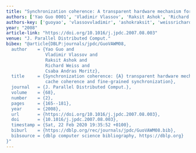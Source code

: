```yaml
---
title: "Synchronization coherence: A transparent hardware mechanism for cache coherence and fine-grained synchronization"
authors: ['Yao Guo 0001', 'Vladimir Vlassov', 'Raksit Ashok', 'Richard Weiss', 'Csaba Andras Moritz']
authors-key: ['guoyao', 'vlassovvladimir', 'ashokraksit', 'weissrichard', 'andrascsaba']
year: "2008"
article-link: "https://doi.org/10.1016/j.jpdc.2007.08.003"
venue: "J. Parallel Distributed Comput."
bibex: "@article{DBLP:journals/jpdc/GuoVAWM08,
  author    = {Yao Guo and
               Vladimir Vlassov and
               Raksit Ashok and
               Richard Weiss and
               Csaba Andras Moritz},
  title     = {Synchronization coherence: {A} transparent hardware mechanism for
               cache coherence and fine-grained synchronization},
  journal   = {J. Parallel Distributed Comput.},
  volume    = {68},
  number    = {2},
  pages     = {165--181},
  year      = {2008},
  url       = {https://doi.org/10.1016/j.jpdc.2007.08.003},
  doi       = {10.1016/j.jpdc.2007.08.003},
  timestamp = {Sat, 22 Feb 2020 19:35:52 +0100},
  biburl    = {https://dblp.org/rec/journals/jpdc/GuoVAWM08.bib},
  bibsource = {dblp computer science bibliography, https://dblp.org}
}"
---
```

